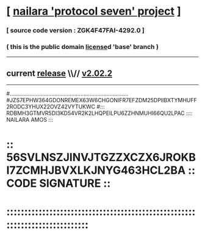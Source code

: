 
# [ [nailara 'protocol seven' project](http://nailara.network/) ]

### [ source code version : ZGK4F47FAI-4292.0 ]

### ( this is the public domain [license](../license)d 'base' branch )
---
## current [release](https://github.com/nailara-technologies/protocol-7/releases) \\\\// [v2.02.2](https://github.com/nailara-technologies/protocol-7/releases/tag/v2.02.2)
---

#.............................................................................
#JZS7EPHW364GDONREMEX63W6CHGONIFR7EFZDM25DPIIBXTYMHUFF2RODC3YHUX22OVZ42VYTUKWC
#::: RDBMH3GTMVR5DI3KD54VR2K2LHQPEILPU6ZZHNMUHI66QU2LPAC :::: NAILARA AMOS :::
# :: 56SVLNSZJINVJTGZZXCZX6JROKBI7ZCMHJBVXLKJNYG463HCL2BA :: CODE SIGNATURE ::
# ::::::::::::::::::::::::::::::::::::::::::::::::::::::::::::::::::::::::::::
